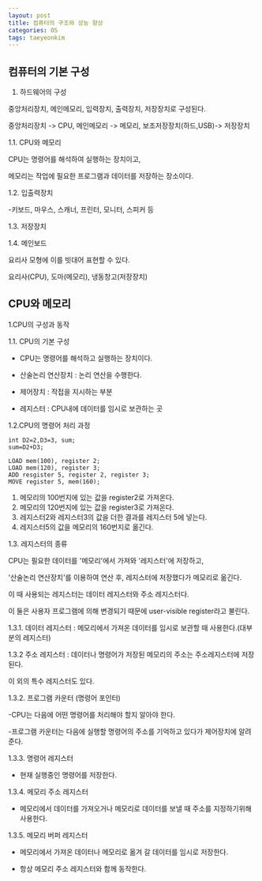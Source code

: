 ```yaml
---
layout: post
title: 컴퓨터의 구조와 성능 향상
categories: OS
tags: taeyeonkim
---
```


## 컴퓨터의 기본 구성

1. 하드웨어의 구성

중앙처리장치, 메인메모리, 입력장치, 출력장치, 저장장치로 구성된다.

중앙처리장치 -> CPU, 메인메모리 -> 메모리, 보조저장장치(하드,USB)-> 저장장치

1.1. CPU와 메모리 

CPU는 명령어를 해석하여 실행하는 장치이고,

메모리는 작업에 필요한 프로그램과 데이터를 저장하는 장소이다.

1.2. 입출력장치

-키보드, 마우스, 스캐너, 프린터, 모니터, 스피커 등

1.3. 저장장치

1.4. 메인보드 

요리사 모형에 이를 빗대어 표현할 수 있다.

요리사(CPU), 도마(메모리), 냉동창고(저장장치)

## CPU와 메모리

1.CPU의 구성과 동작

1.1. CPU의 기본 구성

- CPU는 명령어를 해석하고 실행하는 장치이다.

- 산술논리 연산장치 : 논리 연산을 수행한다.

- 제어장치 : 작접을 지시하는 부분

- 레지스터 : CPU내에 데이터를 임시로 보관하는 곳

1.2.CPU의 명령어 처리 과정

```
int D2=2,D3=3, sum;
sum=D2+D3;

LOAD mem(100), register 2;
LOAD mem(120), register 3;
ADD resgister 5, register 2, register 3;
MOVE register 5, mem(160);
```

1. 메모리의 100번지에 있는 값을 register2로 가져온다.
2. 메모리의 120번지에 있는 값을 register3로 가져온다.
3. 레지스터2와 레지스터3의 값을 더한 결과를 레지스터 5에 넣는다.
4. 레지스터5의 값을 메모리의 160번지로 옮긴다.

1.3. 레지스터의 종류

CPU는 필요한 데이터를 '메모리'에서 가져와 '레지스터'에 저장하고, 

'산술논리 연산장치'를 이용하여 연산 후, 레지스터에 저장했다가 메모리로 옮긴다.

이 때 사용되는 레지스터는 데이터 레지스터와 주소 레지스터다.

이 둘은 사용자 프로그램에 의해 변경되기 때문에 user-visible register라고 불린다.

1.3.1. 데이터 레지스터 : 메모리에서 가져온 데이터를 임시로 보관할 때 사용한다.(대부분의 레지스터)

1.3.2 주소 레지스터 : 데이터나 명령어가 저장된 메모리의 주소는 주소레지스터에 저장된다.

이 외의 특수 레지스터도 있다.

1.3.2. 프로그램 카운터 (명령어 포인터)

-CPU는 다음에 어떤 명령어를 처리해야 할지 알아야 한다.

-프로그램 카운터는 다음에 실행할 명령어의 주소를 기억하고 있다가 제어장치에 알려준다.

1.3.3. 명령어 레지스터

- 현재 실행중인 명령어를 저장한다.

1.3.4. 메모리 주소 레지스터

- 메모리에서 데이터를 가져오거나 메모리로 데이터를 보낼 때 주소를 지정하기위해 사용한다.

1.3.5. 메모리 버퍼 레지스터

- 메모리에서 가져온 데이터나 메모리로 옮겨 갈 데이터를 임시로 저장한다.

- 항상 메모리 주소 레지스터와 함께 동작한다.
